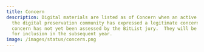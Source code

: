 ```yaml
---
title: Concern
description: Digital materials are listed as of Concern when an active member of
  the digital preservation community has expressed a legitimate concern but the
  concern has not yet been assessed by the BitList jury.  They will be assessed
  for inclusion in the subsequent year.
image: /images/status/concern.png
---
```

